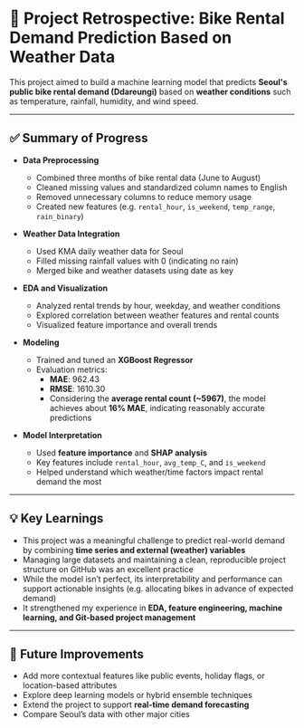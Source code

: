 # 🧭 Project Retrospective: Bike Rental Demand Prediction Based on Weather Data

This project aimed to build a machine learning model that predicts **Seoul's public bike rental demand (Ddareungi)** based on **weather conditions** such as temperature, rainfall, humidity, and wind speed.

---

## ✅ Summary of Progress

- **Data Preprocessing**
  - Combined three months of bike rental data (June to August)
  - Cleaned missing values and standardized column names to English
  - Removed unnecessary columns to reduce memory usage
  - Created new features (e.g. `rental_hour`, `is_weekend`, `temp_range`, `rain_binary`)

- **Weather Data Integration**
  - Used KMA daily weather data for Seoul
  - Filled missing rainfall values with 0 (indicating no rain)
  - Merged bike and weather datasets using date as key

- **EDA and Visualization**
  - Analyzed rental trends by hour, weekday, and weather conditions
  - Explored correlation between weather features and rental counts
  - Visualized feature importance and overall trends

- **Modeling**
  - Trained and tuned an **XGBoost Regressor**
  - Evaluation metrics:
    - **MAE**: 962.43
    - **RMSE**: 1610.30
    - Considering the **average rental count (~5967)**, the model achieves about **16% MAE**, indicating reasonably accurate predictions

- **Model Interpretation**
  - Used **feature importance** and **SHAP analysis**
  - Key features include `rental_hour`, `avg_temp_C`, and `is_weekend`
  - Helped understand which weather/time factors impact rental demand the most

---

## 💡 Key Learnings

- This project was a meaningful challenge to predict real-world demand by combining **time series and external (weather) variables**
- Managing large datasets and maintaining a clean, reproducible project structure on GitHub was an excellent practice
- While the model isn’t perfect, its interpretability and performance can support actionable insights (e.g. allocating bikes in advance of expected demand)
- It strengthened my experience in **EDA, feature engineering, machine learning, and Git-based project management**

---

## 🚀 Future Improvements

- Add more contextual features like public events, holiday flags, or location-based attributes
- Explore deep learning models or hybrid ensemble techniques
- Extend the project to support **real-time demand forecasting**
- Compare Seoul’s data with other major cities